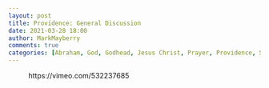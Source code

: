 ```yaml
---
layout: post
title: Providence: General Discussion
date: 2021-03-28 18:00
author: MarkMayberry
comments: true
categories: [Abraham, God, Godhead, Jesus Christ, Prayer, Providence, Sermon, The Holy Spirit]
---
```

<!-- wp:embed {"url":"https://vimeo.com/532237685","type":"video","providerNameSlug":"vimeo","responsive":true,"className":"wp-embed-aspect-4-3 wp-has-aspect-ratio"} -->
<figure class="wp-block-embed is-type-video is-provider-vimeo wp-block-embed-vimeo wp-embed-aspect-4-3 wp-has-aspect-ratio"><div class="wp-block-embed__wrapper">
https://vimeo.com/532237685
</div></figure>
<!-- /wp:embed -->
